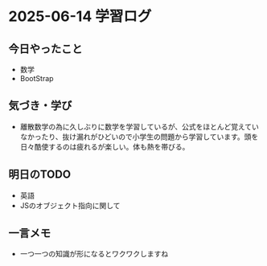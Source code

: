 # 2025-06-14 学習ログ

## 今日やったこと
- 数学
- BootStrap

## 気づき・学び
- 離散数学の為に久しぶりに数学を学習しているが、公式をほとんど覚えていなかったり、抜け漏れがひどいので小学生の問題から学習しています。頭を日々酷使するのは疲れるが楽しい。体も熱を帯びる。

## 明日のTODO
- 英語
- JSのオブジェクト指向に関して

## 一言メモ
- 一つ一つの知識が形になるとワクワクしますね
